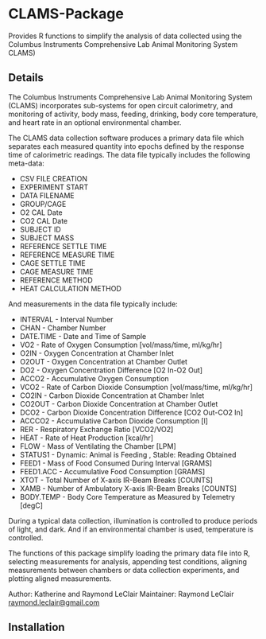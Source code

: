 CLAMS-Package
=============

Provides R functions to simplify the analysis of data collected using
the Columbus Instruments Comprehensive Lab Animal Monitoring System
CLAMS)

Details
-------

The Columbus Instruments Comprehensive Lab Animal Monitoring System
(CLAMS) incorporates sub-systems for open circuit calorimetry, and
monitoring of activity, body mass, feeding, drinking, body core
temperature, and heart rate in an optional environmental chamber.

The CLAMS data collection software produces a primary data file which
separates each measured quantity into epochs defined by the response
time of calorimetric readings. The data file typically includes the
following meta-data:
* CSV FILE CREATION
* EXPERIMENT START
* DATA FILENAME
* GROUP/CAGE
* O2 CAL Date
* CO2 CAL Date
* SUBJECT ID
* SUBJECT MASS
* REFERENCE SETTLE TIME
* REFERENCE MEASURE TIME
* CAGE SETTLE TIME
* CAGE MEASURE TIME
* REFERENCE METHOD
* HEAT CALCULATION METHOD

And measurements in the data file typically include:
* INTERVAL - Interval Number
* CHAN - Chamber Number
* DATE.TIME - Date and Time of Sample
* VO2 - Rate of Oxygen Consumption [vol/mass/time, ml/kg/hr]
* O2IN - Oxygen Concentration at Chamber Inlet
* O2OUT - Oxygen Concentration at Chamber Outlet
* DO2 - Oxygen Concentration Difference [O2 In-O2 Out]
* ACCO2 - Accumulative Oxygen Consumption
* VCO2 - Rate of Carbon Dioxide Consumption [vol/mass/time, ml/kg/hr]
* CO2IN - Carbon Dioxide Concentration at Chamber Inlet
* CO2OUT - Carbon Dioxide Concentration at Chamber Outlet
* DCO2 - Carbon Dioxide Concentration Difference [CO2 Out-CO2 In]
* ACCCO2 - Accumulative Carbon Dioxide Consumption [l]
* RER - Respiratory Exchange Ratio [VCO2/VO2]
* HEAT - Rate of Heat Production [kcal/hr]
* FLOW - Mass of Ventilating the Chamber [LPM]
* STATUS1 - Dynamic: Animal is Feeding , Stable: Reading Obtained
* FEED1 - Mass of Food Consumed During Interval [GRAMS]
* FEED1.ACC - Accumulative Food Consumption [GRAMS]
* XTOT - Total Number of X-axis IR-Beam Breaks [COUNTS]
* XAMB - Number of Ambulatory X-axis IR-Beam Breaks [COUNTS]
* BODY.TEMP - Body Core Temperature as Measured by Telemetry [degC]

During a typical data collection, illumination is controlled to
produce periods of light, and dark. And if an environmental chamber is
used, temperature is controlled.
  
The functions of this package simplify loading the primary data file
into R, selecting measurements for analysis, appending test
conditions, aligning measurements between chambers or data collection
experiments, and plotting aligned measurements.

Author: Katherine and Raymond LeClair
Maintainer: Raymond LeClair <raymond.leclair@gmail.com>

Installation
------------
